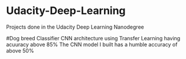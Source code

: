 # Udacity-Deep-Learning
Projects done in the Udacity Deep Learning Nanodegree

#Dog breed Classifier 
CNN architecture using Transfer Learning having acuuracy above 85%
The CNN model I built has a humble accuracy of above 50% 
